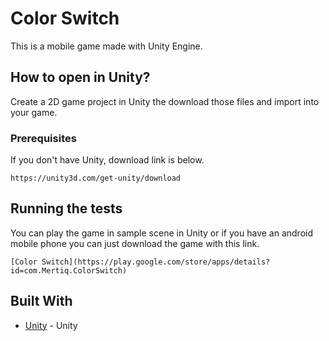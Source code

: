 # Color Switch

This is a mobile game made with Unity Engine.

## How to open in Unity?

Create a 2D game project in Unity the download those files and import into your game.

### Prerequisites

If you don't have Unity, download link is below. 

```
https://unity3d.com/get-unity/download
```

## Running the tests

You can play the game in sample scene in Unity or if you have an android mobile phone you can just download the game with this link.
```
[Color Switch](https://play.google.com/store/apps/details?id=com.Mertiq.ColorSwitch) 
```

## Built With

* [Unity](https://unity.com) - Unity
